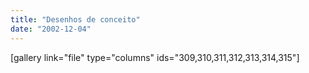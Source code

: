 ```yaml
---
title: "Desenhos de conceito"
date: "2002-12-04"
---
```


\[gallery link="file" type="columns" ids="309,310,311,312,313,314,315"\]
